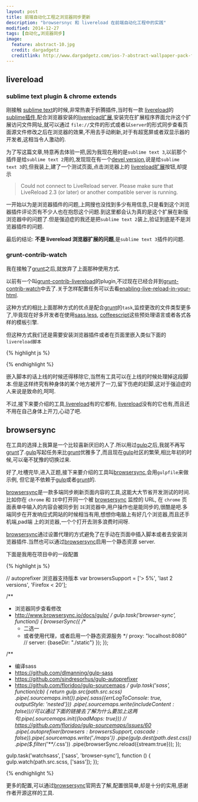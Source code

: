 ```yaml
---
layout: post
title: 前端自动化工程之浏览器同步更新
description: "browsersnyc 和 livereload 在前端自动化工程中的实践"
modified: 2014-12-27
tags: [自动化,浏览器同步]
image:
  feature: abstract-10.jpg
  credit: dargadgetz
  creditlink: http://www.dargadgetz.com/ios-7-abstract-wallpaper-pack-for-iphone-5-and-ipod-touch-retina/
---
```


## livereload

### sublime text plugin & chrome extends 

刚接触 [sublime text](sublime-text)的时候,非常热衷于折腾插件,当时有一款 [livereload](livereload)的[sublime插件](https://sublime.wbond.net/packages/LiveReload),配合浏览器安装的[livereload扩展](https://chrome.google.com/extensions/detail/jnihajbhpnppcggbcgedagnkighmdlei),安装完在扩展程序界面允许这个扩展访问文件网址,就可以通过 `file://`文件的形式或者以`server`的形式同步查看页面源文件修改之后在浏览器的效果,不用去手动刷新,对于有超宽屏或者双显示器的开发者,这相当令人激动的.
<!-- more -->

为了写这篇文章,特意再去体验一把,因为我现在用的是`sublime text 3`,以前那个插件是给`sublime text 2`用的,发现现在有一个[devel version](https://github.com/dz0ny/LiveReload-sublimetext2/tree/devel),说是给`sublime text 3`的,但我装上,建了一个测试页面,点击浏览器上的 [livereload扩展](https://chrome.google.com/extensions/detail/jnihajbhpnppcggbcgedagnkighmdlei)按钮,却提示

>Could not connect to LiveReload server. Please make sure that LiveReload 2.3 (or later) or another compatible server is running.

一开始以为是浏览器插件的问题,上网搜也没找到多少有用信息,只是看到这个浏览器插件评论页有不少人也在抱怨这个问题.到这里都会认为真的是这个扩展在新版浏览器中的问题了.但是强迫症的我还是把`sublime text 2`装上,验证到底是不是浏览器插件的问题.

最后的结论: **不是 livereload 浏览器扩展的问题**,是`sublime text 3`插件的问题.


### grunt-contrib-watch

我在接触了[grunt](grunt)之后,就放弃了上面那种使用方式.

以前有一个叫[grunt-contrib-livereload](https://github.com/gruntjs/grunt-contrib-livereload)的plugin,不过现在已经合并到[grunt-contrib-watch](https://github.com/gruntjs/grunt-contrib-watch#optionslivereload)中去了.关于怎样配置任务可以去看[enabling-live-reload-in-your-html](https://github.com/gruntjs/grunt-contrib-watch/blob/master/docs/watch-examples.md#enabling-live-reload-in-your-html).

这种方式的相比上面那种方式的优点是配合[grunt](grunt)的`task`,监控更改的文件类型更多了,毕竟现在好多开发者在使用[sass](sass),[less](less), [coffeescript](coffeescript)这些预处理语言或者各式各样的模板引擎.

但这种方式我们还是需要安装浏览器插件或者在页面里嵌入类似下面的`livereload脚本`

{% highlight js %}
<script src="//localhost:35729/livereload.js"></script>
{% endhighlight %}

嵌入脚本的话上线的时候还得移除它,当然有工具可以在上线的时候处理掉这段脚本.但是这样终究有种身体的某个地方被开了一刀,留下伤疤的赶脚,这对于强迫症的人来说是致命的,呵呵.

不过,接下来要介绍的工具,[livereload](livereload)有的它都有,  [livereload](livereload)没有的它也有,而且还不用在自己身体上开刀,心动了吧.

## browsersync

在工具的选择上我算是一个比较喜新厌旧的人了.所以用过[gulp](gulp)之后,我就不再写[grunt](grunt)了.[gulp](gulp)写起任务来比[grunt](grunt)优雅多了,而且现在[gulp](gulp)社区的繁荣,相比年初的时候,可以毫不犹豫的切换过来.

好了,吐槽完毕,进入正题,接下来要介绍的工具叫[browsersync](browsersync),会用`gulpfile`来做示例, 但它是不依赖于[gulp](gulp)或者[grunt](grunt)的.

[browsersync](browsersync)是一款多端同步刷新页面内容的工具,这能大大节省开发测试的时间.比如你在 `chrome` 和 `IE`中打开同一个被 [browsersync](browsersync) 监控的 URL, 在 `chrome` 页面表单中输入的内容会被同步到 `IE`浏览器中,用户操作也是能同步的,很酷是吧.多端同步在开发响应式网站的时候相当有用,想想你电脑上有好几个浏览器,而且还手机端,pad端 上的浏览器,一个个打开去测多浪费时间呀.

[browsersync](browsersync)通过设置代理的方式避免了在手动在页面中插入脚本或者去安装浏览器插件.当然也可以通过[browsersync](browsersync)启用一个静态资源 server.

下面是我用在项目中的一段配置

{% highlight js %}

// autoprefixer 浏览器支持版本
var browsersSupport = ['> 5%', 'last 2 versions', 'Firefox < 20'];

/**
 * 浏览器同步查看修改
 * http://www.browsersync.io/docs/gulp/
 */
gulp.task('browser-sync', function() {
  browserSync({
    /**
     * 二选一
     * 或者使用代理，或者启用一个静态资源服务
     */
    proxy: "localhost:8080"
    // server: {baseDir: "./static"}
  });
});

/**
 * 编译sass
 * https://github.com/dlmanning/gulp-sass
 * https://github.com/sindresorhus/gulp-autoprefixer
 * https://github.com/floridoo/gulp-sourcemaps
 */
gulp.task('sass', function(cb) {
  return gulp.src(path.src.scss)
    .pipe($.sourcemaps.init())
    .pipe($.sass({errLogToConsole: true, outputStyle: 'nested'}))
    .pipe($.sourcemaps.write({includeContent: false})) // 可以通过下面的链接去了解为什么要加上这两句
    .pipe($.sourcemaps.init({loadMaps: true})) // https://github.com/floridoo/gulp-sourcemaps/issues/60
    .pipe($.autoprefixer({browsers: browsersSupport, cascade: false}))
    .pipe($.sourcemaps.write('./maps'))
    .pipe(gulp.dest(path.dest.css))
    .pipe($.filter('**/*.css'))
    .pipe(browserSync.reload({stream:true}));
});


gulp.task('watchsass', ['sass', 'browser-sync'], function () {
  gulp.watch(path.src.scss, ['sass']);
});

{% endhighlight %}



更多的配置,可以通过[browsersync](browsersync)官网去了解,配置很简单,却是十分的实用,感谢作者开源这样的工具.

[sublime-text]: http://www.sublimetext.com "sublime-text"
[livereload]:  http://livereload.com "livereload"
[nodejs]: http://nodejs.org "nodejs"
[grunt]:  http://gruntjs.com "grunt"
[gulp]: http://gulpjs.com "gulp"
[sass]: http://sass-lang.com "sass"
[less]: http://lesscss.org "less"
[coffeescript]: http://coffeescript.org "coffeescript"
[browsersync]: http://www.browsersync.io "browsersync"
